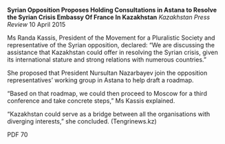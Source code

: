 **Syrian Opposition Proposes Holding Consultations in Astana to Resolve the Syrian Crisis Embassy Of France In Kazakhstan** _Kazakhstan Press Review_ 10 April 2015

Ms Randa Kassis, President of the Movement for a Pluralistic Society and representative of the Syrian opposition, declared: “We are discussing the assistance that Kazakhstan could offer in resolving the Syrian crisis, given its international stature and strong relations with numerous countries.”

She proposed that President Nursultan Nazarbayev join the opposition representatives’ working group in Astana to help draft a roadmap.

“Based on that roadmap, we could then proceed to Moscow for a third conference and take concrete steps,” Ms Kassis explained.

“Kazakhstan could serve as a bridge between all the organisations with diverging interests,” she concluded. (Tengrinews.kz)

PDF 70